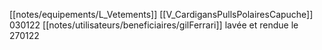 [[notes/equipements/L_Vetements]] [[V_CardigansPullsPolairesCapuche]] 030122 [[notes/utilisateurs/beneficiaires/gilFerrari]] lavée et rendue le 270122